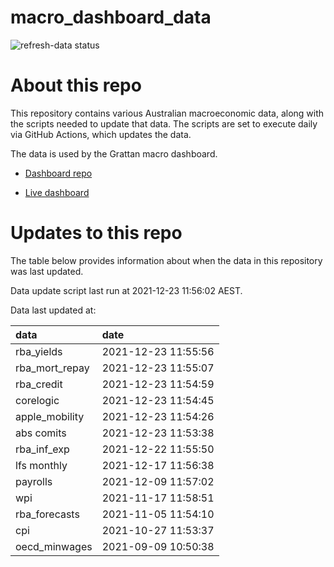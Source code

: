 
<!-- README.md is generated from README.Rmd. Please edit that file -->

# macro\_dashboard\_data

<!-- badges: start -->

![refresh-data
status](https://github.com/grattan/macro_dashboard_data/workflows/refresh-data/badge.svg)

<!-- badges: end -->

# About this repo

This repository contains various Australian macroeconomic data, along
with the scripts needed to update that data. The scripts are set to
execute daily via GitHub Actions, which updates the data.

The data is used by the Grattan macro dashboard.

  - [Dashboard repo](https://github.com/grattan/macrodashboard)

  - [Live dashboard](https://mattcowgill.shinyapps.io/macrodashboard/)

# Updates to this repo

The table below provides information about when the data in this
repository was last updated.

Data update script last run at 2021-12-23 11:56:02 AEST.

Data last updated at:

| data             | date                |
| :--------------- | :------------------ |
| rba\_yields      | 2021-12-23 11:55:56 |
| rba\_mort\_repay | 2021-12-23 11:55:07 |
| rba\_credit      | 2021-12-23 11:54:59 |
| corelogic        | 2021-12-23 11:54:45 |
| apple\_mobility  | 2021-12-23 11:54:26 |
| abs comits       | 2021-12-23 11:53:38 |
| rba\_inf\_exp    | 2021-12-22 11:55:50 |
| lfs monthly      | 2021-12-17 11:56:38 |
| payrolls         | 2021-12-09 11:57:02 |
| wpi              | 2021-11-17 11:58:51 |
| rba\_forecasts   | 2021-11-05 11:54:10 |
| cpi              | 2021-10-27 11:53:37 |
| oecd\_minwages   | 2021-09-09 10:50:38 |
